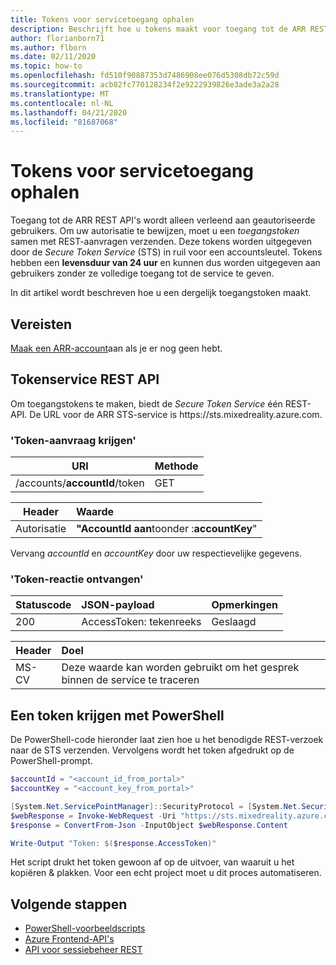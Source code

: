 ```yaml
---
title: Tokens voor servicetoegang ophalen
description: Beschrijft hoe u tokens maakt voor toegang tot de ARR REST API's
author: florianborn71
ms.author: flborn
ms.date: 02/11/2020
ms.topic: how-to
ms.openlocfilehash: fd510f90887353d7486908ee076d5308db72c59d
ms.sourcegitcommit: acb82fc770128234f2e9222939826e3ade3a2a28
ms.translationtype: MT
ms.contentlocale: nl-NL
ms.lasthandoff: 04/21/2020
ms.locfileid: "81687068"
---
```

# <a name="get-service-access-tokens"></a>Tokens voor servicetoegang ophalen

Toegang tot de ARR REST API's wordt alleen verleend aan geautoriseerde gebruikers. Om uw autorisatie te bewijzen, moet u een *toegangstoken* samen met REST-aanvragen verzenden. Deze tokens worden uitgegeven door de *Secure Token Service* (STS) in ruil voor een accountsleutel. Tokens hebben een **levensduur van 24 uur** en kunnen dus worden uitgegeven aan gebruikers zonder ze volledige toegang tot de service te geven.

In dit artikel wordt beschreven hoe u een dergelijk toegangstoken maakt.

## <a name="prerequisites"></a>Vereisten

[Maak een ARR-account](create-an-account.md)aan als je er nog geen hebt.

## <a name="token-service-rest-api"></a>Tokenservice REST API

Om toegangstokens te maken, biedt de *Secure Token Service* één REST-API. De URL voor de ARR STS-service is https:\//sts.mixedreality.azure.com.

### <a name="get-token-request"></a>'Token-aanvraag krijgen'

| URI | Methode |
|-----------|:-----------|
| /accounts/**accountId**/token | GET |

| Header | Waarde |
|--------|:------|
| Autorisatie | **"AccountId aan**toonder :**accountKey**" |

Vervang *accountId* en *accountKey* door uw respectievelijke gegevens.

### <a name="get-token-response"></a>'Token-reactie ontvangen'

| Statuscode | JSON-payload | Opmerkingen |
|-----------|:-----------|:-----------|
| 200 | AccessToken: tekenreeks | Geslaagd |

| Header | Doel |
|--------|:------|
| MS-CV | Deze waarde kan worden gebruikt om het gesprek binnen de service te traceren |

## <a name="getting-a-token-using-powershell"></a>Een token krijgen met PowerShell

De PowerShell-code hieronder laat zien hoe u het benodigde REST-verzoek naar de STS verzenden. Vervolgens wordt het token afgedrukt op de PowerShell-prompt.

```PowerShell
$accountId = "<account_id_from_portal>"
$accountKey = "<account_key_from_portal>"

[System.Net.ServicePointManager]::SecurityProtocol = [System.Net.SecurityProtocolType]::Tls12;
$webResponse = Invoke-WebRequest -Uri "https://sts.mixedreality.azure.com/accounts/$accountId/token" -Method Get -Headers @{ Authorization = "Bearer ${accountId}:$accountKey" }
$response = ConvertFrom-Json -InputObject $webResponse.Content

Write-Output "Token: $($response.AccessToken)"
```

Het script drukt het token gewoon af op de uitvoer, van waaruit u het kopiëren & plakken. Voor een echt project moet u dit proces automatiseren.

## <a name="next-steps"></a>Volgende stappen

* [PowerShell-voorbeeldscripts](../samples/powershell-example-scripts.md)
* [Azure Frontend-API's](../how-tos/frontend-apis.md)
* [API voor sessiebeheer REST](../how-tos/session-rest-api.md)
